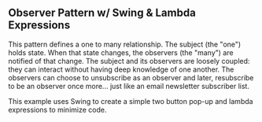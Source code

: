 ## Observer Pattern w/ Swing & Lambda Expressions

This pattern defines a one to many relationship. The subject (the "one") holds state.
When that state changes, the observers (the "many") are notified of that change. The subject and its observers
are loosely coupled: they can interact without having deep knowledge of one another. The observers can choose
to unsubscribe as an observer and later, resubscribe to be an observer once more... just like an email newsletter subscriber list.

This example uses Swing to create a simple two button pop-up and lambda expressions to minimize code.